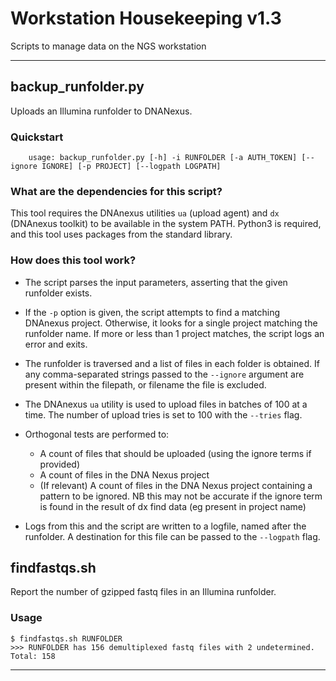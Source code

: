 # Workstation Housekeeping v1.3
Scripts to manage data on the NGS workstation

---

## backup_runfolder.py
Uploads an Illumina runfolder to DNANexus.

### Quickstart
```
    usage: backup_runfolder.py [-h] -i RUNFOLDER [-a AUTH_TOKEN] [--ignore IGNORE] [-p PROJECT] [--logpath LOGPATH]
```

### What are the dependencies for this script?
This tool requires the DNAnexus utilities `ua` (upload agent) and `dx` (DNAnexus toolkit) to be available in the system PATH. Python3 is required, and this tool uses packages from the standard library.

### How does this tool work?
* The script parses the input parameters, asserting that the given runfolder exists.
* If the `-p` option is given, the script attempts to find a matching DNAnexus project. Otherwise, it looks for a single project matching the runfolder name. If more or less than 1 project matches, the script logs an error and exits.
* The runfolder is traversed and a list of files in each folder is obtained. If any comma-separated strings passed to the `--ignore` argument are present within the filepath, or filename the file is excluded.

* The DNAnexus `ua` utility is used to upload files in batches of 100 at a time. The number of upload tries is set to 100 with the `--tries` flag.
* Orthogonal tests are performed to:
    * A count of files that should be uploaded (using the ignore terms if provided)
    * A count of files in the DNA Nexus project
    * (If relevant) A count of files in the DNA Nexus project containing a pattern to be ignored. NB this may not be accurate if the ignore term is found in the result of dx find data (eg present in project name)
* Logs from this and the script are written to a logfile, named after the runfolder. A destination for this file can be passed to the `--logpath` flag.


## findfastqs.sh
Report the number of gzipped fastq files in an Illumina runfolder.

### Usage
```
$ findfastqs.sh RUNFOLDER
>>> RUNFOLDER has 156 demultiplexed fastq files with 2 undetermined. Total: 158
```

---